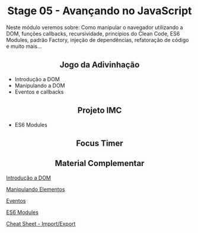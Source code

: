 <h1 align="center">Stage 05 - Avançando no JavaScript</h1>

Neste módulo veremos sobre: Como manipular o navegador utilizando a DOM, funções callbacks, recursividade, princípios do Clean Code, ES6 Modules, padrão Factory, injeção de dependências, refatoração de código e muito mais...

<h2 align="center">Jogo da Adivinhação</h2>

- Introdução a DOM
- Manipulando a DOM
- Eventos e callbacks

<h2 align="center">Projeto IMC</h2>

- ES6 Modules

<h2 align="center">Focus Timer</h2>

<h2 align="center">Material Complementar</h2>

[Introdução a DOM](https://xesque.rocketseat.dev/1660222363729-attachment.pdf)

[Manipulando Elementos](https://xesque.rocketseat.dev/1660222465259-attachment.pdf)

[Eventos](https://xesque.rocketseat.dev/1660222522404-attachment.pdf)

[ES6 Modules](https://storage.googleapis.com/golden-wind/explorer/description-assets/nivel-05/IMC/ES-Modules.pdf)

[Cheat Sheet - Import/Export](https://storage.googleapis.com/golden-wind/explorer/PDFs-Explorer/Cheat_Sheet_Export_Import.pdf)
